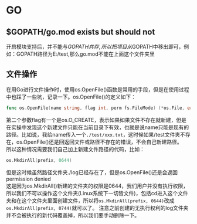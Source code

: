 # GO


## $GOPATH/go.mod exists but should not

开启模块支持后，并不能与$GOPATH共存,所以把项目从$GOPATH中移出即可，例如：GOPATH路径为E:/test,那么go.mod不能在上面这个文件夹里
## 文件操作
在用Go进行文件操作时，使用os.OpenFile()函数是常用的手段，但是在使用过程中也踩了一些坑，记录一下。os.OpenFile()的定义如下：
```GO
func os.OpenFile(name string, flag int, perm fs.FileMode) (*os.File, error)

```

第二个参数flag有一个是os.O_CREATE，表示如果如果文件不存在就新建，但是在实操中发现这个新建文件只能在当前目录下有效，也就是说name只能是现有的路径。比如说，我给name传入一个`./test/xxx.txt`，这时候如果/test文件夹不存在，os.OpenFile()还是回返回文件或路径不存在的错误，不会自己新建路径。<br>
所以这种情况需要我们自己加上新建文件路径的代码，比如：
```GO
os.MkdirAll(prefix, 0644)
```
但是这时候虽然路径文件夹./log已经存在了，但是os.OpenFile()还是会返回permission denied<br>
这是因为os.MkdirAll()新建的文件夹的权限是0644，我们用户并没有执行权限，所以我们不可以操作这个文件夹(Linux系统下一切皆文件)，包括cd进入这个文件夹和在这个文件夹里面创建文件，所以将`os.MkdirAll(prefix, 0644)`改成`os.MkdirAll(prefix, 0744)`就可以了。
注意之前创建的无执行权利的log文件夹并不会被执行的新代码覆盖掉，所以我们要手动删除一下。
